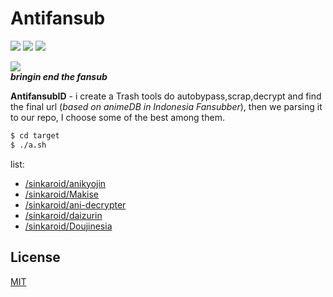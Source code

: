 # Antifansub  
![](https://img.shields.io/badge/codename-antk-hotpink) ![](https://img.shields.io/badge/php-%3E%3D5.3.9-blue.svg) ![](https://img.shields.io/github/last-commit/sinkaroid/antifansub)

![](https://1.bp.blogspot.com/-3jqkqR26s7I/XSJEqV_uV6I/AAAAAAAAJkI/GDRKcDtMc4Id1enVuxr4UTmdjBdsErfewCLcBGAs/s320/Screenshot_26.png)  
***bringin end the fansub***

**AntifansubID** - i create a Trash tools do autobypass,scrap,decrypt and find the final url (*based on animeDB in Indonesia Fansubber*), then we parsing it to our repo, I choose some of the best among them.  
```sh
$ cd target
$ ./a.sh
```

list:
- [/sinkaroid/anikyojin](https://github.com/sinkaroid/anikyojin)
- [/sinkaroid/Makise](https://github.com/sinkaroid/Makise)
- [/sinkaroid/ani-decrypter](https://github.com/sinkaroid/ani-decrypter)
- [/sinkaroid/daizurin](https://github.com/sinkaroid/daizurin)
- [/sinkaroid/Doujinesia](https://github.com/sinkaroid/Doujinesia)

## License
[MIT](https://choosealicense.com/licenses/mit/)


